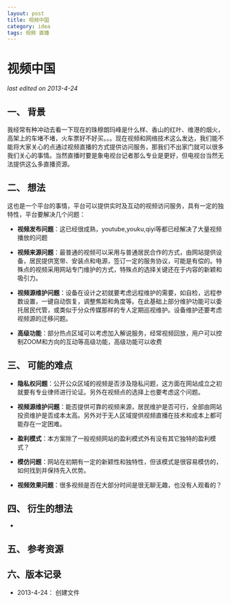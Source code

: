 ```yaml
---
layout: post
title: 视频中国
category: idea
tags: 视频 直播 
---
```


视频中国
===============
_last edited on 2013-4-24_

一、 背景
---------------

我经常有种冲动去看一下现在的珠穆朗玛峰是什么样、香山的红叶、维港的烟火，高架上的车堵不堵，火车票好不好买。。。现在视频和网络技术这么发达，我们能不能将大家关心的点通过视频直播的方式提供访问服务，那我们不出家门就可以很多我们关心的事情。当然直播时要是象电视台记者那么专业是更好，但电视台当然无法提供这么多直播资源。

二、 想法
---------------

这也是一个平台的事情，平台可以提供实时及互动的视频访问服务，具有一定的独特性，平台要解决几个问题：

- **视频发布问题**：这已经很成熟，youtube,youku,qiyi等都已经解决了大量视频播放的问题

- **视频来源问题**：最普通的视频可以采用与普通居民合作的方式，由网站提供设备，居民提供宽带、安装点和电源，签订一定的服务协议，可能是有偿的。特殊点的视频采用网站专门维护的方式，特殊点的选择关键还在于内容的新颖和吸引力。

- **视频源维护问题**：设备在设计之初就要考虑远程维护的需要，如自检，远程参数设置，一键自动恢复，调整焦距和角度等。在此基础上部分维护功能可以委托居民代管，或类似于分众传媒那样的专人定期巡视维护。设备维护还要考虑视频源的迁移问题。

- **高级功能**：部分热点区域可以考虑加入解说服务，经常视频回放，用户可以控制ZOOM和方向的互动等高级功能，高级功能可以收费


三、 可能的难点
---------------

- **隐私权问题**：公开公众区域的视频是否涉及隐私问题，这方面在网站成立之初就要有专业律师进行论证。另外在视频点的选择上也要考虑这个问题。

- **视频源维护问题**：能否提供可靠的视频来源，居民维护是否可行，全部由网站投资维护是否成本太高。另外对于无人区域提供视频直播在技术和成本上都可能存在一定困难。

- **盈利模式**：本方案除了一般视频网站的盈利模式外有没有其它独特的盈利模式？

- **模仿问题**：网站在初期有一定的新颖性和独特性，但该模式是很容易模仿的，如何找到并保持先入优势。

- **视频效果问题**：很多视频是否在大部分时间是很无聊无趣，也没有人观看的？

四、 衍生的想法
---------------
- 

五、 参考资源
---------------


六、版本记录
---------------

- 2013-4-24： 创建文件
